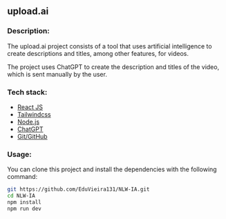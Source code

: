 ## upload.ai

### Description:

The upload.ai project consists of a tool that uses artificial intelligence to create descriptions and titles, among other features, for videos.

The project uses ChatGPT to create the description and titles of the video, which is sent manually by the user.

### Tech stack:

- [React JS](https://react.dev)
- [Tailwindcss](https://tailwindcss.com)
- [Node.js](https://nodejs.org/en)
- [ChatGPT](https://openai.com/chatgpt)
- [Git/GitHub](https://git-scm.com)

### Usage:

You can clone this project and install the dependencies with the following command:

```sh
git https://github.com/EduVieira131/NLW-IA.git
cd NLW-IA
npm install
npm run dev
```
